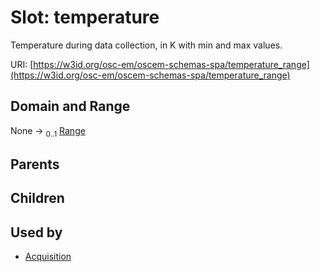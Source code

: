 
# Slot: temperature

Temperature during data collection, in K with min and max values.

URI: [https://w3id.org/osc-em/oscem-schemas-spa/temperature_range](https://w3id.org/osc-em/oscem-schemas-spa/temperature_range)


## Domain and Range

None &#8594;  <sub>0..1</sub> [Range](Range.md)

## Parents


## Children


## Used by

 * [Acquisition](Acquisition.md)
